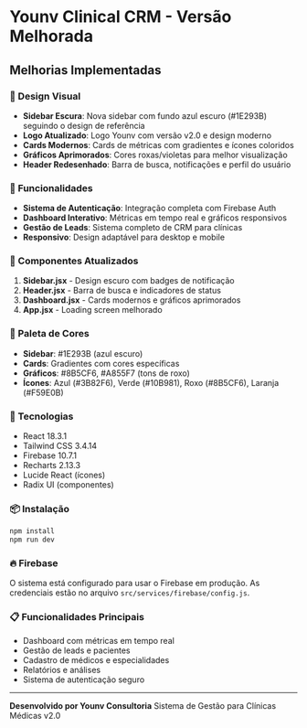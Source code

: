 # Younv Clinical CRM - Versão Melhorada

## Melhorias Implementadas

### 🎨 Design Visual
- **Sidebar Escura**: Nova sidebar com fundo azul escuro (#1E293B) seguindo o design de referência
- **Logo Atualizado**: Logo Younv com versão v2.0 e design moderno
- **Cards Modernos**: Cards de métricas com gradientes e ícones coloridos
- **Gráficos Aprimorados**: Cores roxas/violetas para melhor visualização
- **Header Redesenhado**: Barra de busca, notificações e perfil do usuário

### 🚀 Funcionalidades
- **Sistema de Autenticação**: Integração completa com Firebase Auth
- **Dashboard Interativo**: Métricas em tempo real e gráficos responsivos
- **Gestão de Leads**: Sistema completo de CRM para clínicas
- **Responsivo**: Design adaptável para desktop e mobile

### 📱 Componentes Atualizados
1. **Sidebar.jsx** - Design escuro com badges de notificação
2. **Header.jsx** - Barra de busca e indicadores de status
3. **Dashboard.jsx** - Cards modernos e gráficos aprimorados
4. **App.jsx** - Loading screen melhorado

### 🎯 Paleta de Cores
- **Sidebar**: #1E293B (azul escuro)
- **Cards**: Gradientes com cores específicas
- **Gráficos**: #8B5CF6, #A855F7 (tons de roxo)
- **Ícones**: Azul (#3B82F6), Verde (#10B981), Roxo (#8B5CF6), Laranja (#F59E0B)

### 🔧 Tecnologias
- React 18.3.1
- Tailwind CSS 3.4.14
- Firebase 10.7.1
- Recharts 2.13.3
- Lucide React (ícones)
- Radix UI (componentes)

### 📦 Instalação
```bash
npm install
npm run dev
```

### 🔥 Firebase
O sistema está configurado para usar o Firebase em produção. As credenciais estão no arquivo `src/services/firebase/config.js`.

### 📋 Funcionalidades Principais
- Dashboard com métricas em tempo real
- Gestão de leads e pacientes
- Cadastro de médicos e especialidades
- Relatórios e análises
- Sistema de autenticação seguro

---

**Desenvolvido por Younv Consultoria**
Sistema de Gestão para Clínicas Médicas v2.0

